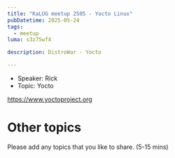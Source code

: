 ```yaml
---
title: "KaLUG meetup 2505 - Yocto Linux"
pubDatetime: 2025-05-24
tags:
  - meetup
luma: s3z75wf4

description: DistroWar - Yocto

---
```


- Speaker: Rick
- Topic: Yocto

https://www.yoctoproject.org


# Other topics

Please add any topics that you like to share. (5-15 mins)